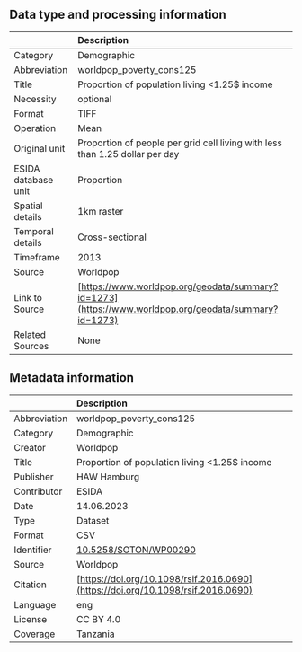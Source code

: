 ## Data type and processing information 

|                     | Description                                                                                          |
|:--------------------|:-----------------------------------------------------------------------------------------------------|
| Category            | Demographic                                                                                          |
| Abbreviation        | worldpop_poverty_cons125                                                                             |
| Title               | Proportion of population living  <1.25$ income                                                       |
| Necessity           | optional                                                                                             |
| Format              | TIFF                                                                                                 |
| Operation           | Mean                                                                                                 |
| Original unit       | Proportion of people per grid cell living with less than 1.25 dollar per day                         |
| ESIDA database unit | Proportion                                                                                           |
| Spatial details     | 1km raster                                                                                           |
| Temporal details    | Cross-sectional                                                                                      |
| Timeframe           | 2013                                                                                                 |
| Source              | Worldpop                                                                                             |
| Link to Source      | [https://www.worldpop.org/geodata/summary?id=1273](https://www.worldpop.org/geodata/summary?id=1273) |
| Related Sources     | None                                                                                                 |

## Metadata information 

|              | Description                                                                      |
|:-------------|:---------------------------------------------------------------------------------|
| Abbreviation | worldpop_poverty_cons125                                                         |
| Category     | Demographic                                                                      |
| Creator      | Worldpop                                                                         |
| Title        | Proportion of population living  <1.25$ income                                   |
| Publisher    | HAW Hamburg                                                                      |
| Contributor  | ESIDA                                                                            |
| Date         | 14.06.2023                                                                       |
| Type         | Dataset                                                                          |
| Format       | CSV                                                                              |
| Identifier   | [10.5258/SOTON/WP00290](https://doi.org/10.5258/SOTON/WP00290)                   |
| Source       | Worldpop                                                                         |
| Citation     | [https://doi.org/10.1098/rsif.2016.0690](https://doi.org/10.1098/rsif.2016.0690) |
| Language     | eng                                                                              |
| License      | CC BY 4.0                                                                        |
| Coverage     | Tanzania                                                                         |
